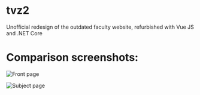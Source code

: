 # tvz2
Unofficial redesign of the outdated faculty website, refurbished with Vue JS and .NET Core

# Comparison screenshots:

![Front page](https://i.imgur.com/WxHjHJk.png)

![Subject page](https://i.imgur.com/c3ehhlS.png)
